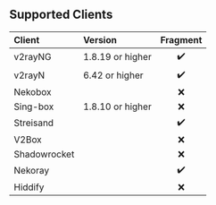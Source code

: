 ## Supported Clients

| Client  | Version | Fragment |
| :------------- | :------------- | :-------------: |
| v2rayNG  | 1.8.19 or higher  | :heavy_check_mark: |
| v2rayN  | 6.42 or higher  | :heavy_check_mark: |
| Nekobox  |   | :x: |
| Sing-box  | 1.8.10 or higher  | :x: |
| Streisand  |   | :heavy_check_mark: |
| V2Box |   | :x: |
| Shadowrocket  |   | :x: |
| Nekoray  |   | :heavy_check_mark: |
| Hiddify  |   | :x: |
